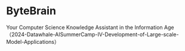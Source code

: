 # ByteBrain
Your Computer Science Knowledge Assistant in the Information Age
（2024-Datawhale-AISummerCamp-IV-Development-of-Large-scale-Model-Applications）
